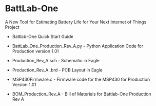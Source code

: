 # BattLab-One
A New Tool for Estimating Battery Life for Your Next Internet of Things Project 

  - Battlab-One Quick Start Guide
  
  - BattLab_One_Production_Rev_A.py - Python Application Code for Production version 1.01

  - Production_Rev_A.sch - Schematic in Eagle

  - Production_Rev_A..brd - PCB Layout in Eagle

  - MSP430Firmware.c - Firmware code for the MSP430 for Production Version 1.01
  
  - BOM_Production_Rev_A - Bill of Materials for Battlab-One Production Rev A
